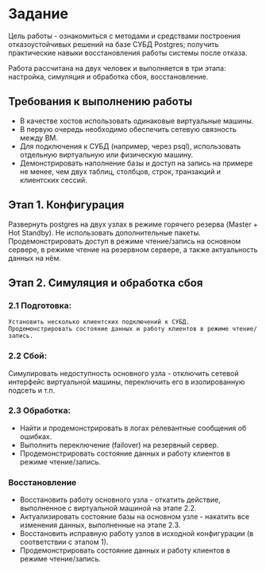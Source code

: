 # Задание

Цель работы - ознакомиться с методами и средствами построения отказоустойчивых решений на базе СУБД Postgres; получить практические навыки восстановления работы системы после отказа.

Работа рассчитана на двух человек и выполняется в три этапа: настройка, симуляция и обработка сбоя, восстановление.

## Требования к выполнению работы

- В качестве хостов использовать одинаковые виртуальные машины.
- В первую очередь необходимо обеспечить сетевую связность между ВМ.
- Для подключения к СУБД (например, через psql), использовать отдельную виртуальную или физическую машину.
- Демонстрировать наполнение базы и доступ на запись на примере не менее, чем двух таблиц, столбцов, строк, транзакций и клиентских сессий.

## Этап 1. Конфигурация

Развернуть postgres на двух узлах в режиме горячего резерва (Master + Hot Standby). Не использовать дополнительные пакеты. Продемонстрировать доступ в режиме чтение/запись на основном сервере, в режиме чтение на резервном сервере, а также актуальность данных на нём.

## Этап 2. Симуляция и обработка сбоя

### 2.1 Подготовка:

    Установить несколько клиентских подключений к СУБД.
    Продемонстрировать состояние данных и работу клиентов в режиме чтение/запись.

### 2.2 Сбой:

Симулировать недоступность основного узла - отключить сетевой интерфейс виртуальной машины, переключить его в изолированную подсеть и т.п.

### 2.3 Обработка:

- Найти и продемонстрировать в логах релевантные сообщения об ошибках.
- Выполнить переключение (failover) на резервный сервер.
- Продемонстрировать состояние данных и работу клиентов в режиме чтение/запись.

### Восстановление

- Восстановить работу основного узла - откатить действие, выполненное с виртуальной машиной на этапе 2.2.
- Актуализировать состояние базы на основном узле - накатить все изменения данных, выполненные на этапе 2.3.
- Восстановить исправную работу узлов в исходной конфигурации (в соответствии с этапом 1).
- Продемонстрировать состояние данных и работу клиентов в режиме чтение/запись.